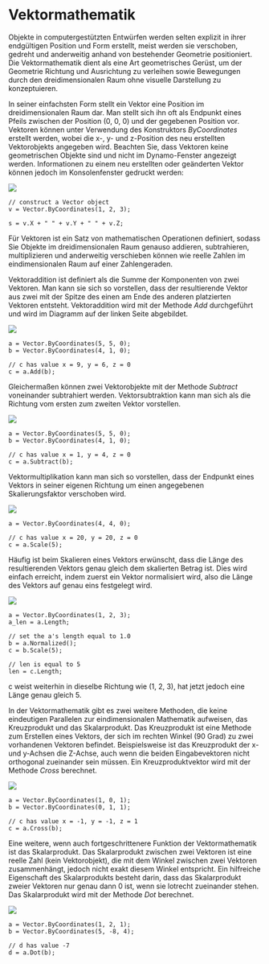 

# Vektormathematik

Objekte in computergestützten Entwürfen werden selten explizit in ihrer endgültigen Position und Form erstellt, meist werden sie verschoben, gedreht und anderweitig anhand von bestehender Geometrie positioniert. Die Vektormathematik dient als eine Art geometrisches Gerüst, um der Geometrie Richtung und Ausrichtung zu verleihen sowie Bewegungen durch den dreidimensionalen Raum ohne visuelle Darstellung zu konzeptuieren.

In seiner einfachsten Form stellt ein Vektor eine Position im dreidimensionalen Raum dar. Man stellt sich ihn oft als Endpunkt eines Pfeils zwischen der Position (0, 0, 0) und der gegebenen Position vor. Vektoren können unter Verwendung des Konstruktors *ByCoordinates* erstellt werden, wobei die x-, y- und z-Position des neu erstellten Vektorobjekts angegeben wird. Beachten Sie, dass Vektoren keine geometrischen Objekte sind und nicht im Dynamo-Fenster angezeigt werden. Informationen zu einem neu erstellten oder geänderten Vektor können jedoch im Konsolenfenster gedruckt werden:

![](images/12-3/VectorMath_01.png)

```
// construct a Vector object
v = Vector.ByCoordinates(1, 2, 3);

s = v.X + " " + v.Y + " " + v.Z;
```

Für Vektoren ist ein Satz von mathematischen Operationen definiert, sodass Sie Objekte im dreidimensionalen Raum genauso addieren, subtrahieren, multiplizieren und anderweitig verschieben können wie reelle Zahlen im eindimensionalen Raum auf einer Zahlengeraden.

Vektoraddition ist definiert als die Summe der Komponenten von zwei Vektoren. Man kann sie sich so vorstellen, dass der resultierende Vektor aus zwei mit der Spitze des einen am Ende des anderen platzierten Vektoren entsteht. Vektoraddition wird mit der Methode *Add* durchgeführt und wird im Diagramm auf der linken Seite abgebildet.

![](images/12-3/VectorMath_02.png)

```
a = Vector.ByCoordinates(5, 5, 0);
b = Vector.ByCoordinates(4, 1, 0);

// c has value x = 9, y = 6, z = 0
c = a.Add(b);
```

Gleichermaßen können zwei Vektorobjekte mit der Methode *Subtract* voneinander subtrahiert werden. Vektorsubtraktion kann man sich als die Richtung vom ersten zum zweiten Vektor vorstellen.

![](images/12-3/VectorMath_03.png)

```
a = Vector.ByCoordinates(5, 5, 0);
b = Vector.ByCoordinates(4, 1, 0);

// c has value x = 1, y = 4, z = 0
c = a.Subtract(b);
```

Vektormultiplikation kann man sich so vorstellen, dass der Endpunkt eines Vektors in seiner eigenen Richtung um einen angegebenen Skalierungsfaktor verschoben wird.

![](images/12-3/VectorMath_04.png)

```
a = Vector.ByCoordinates(4, 4, 0);

// c has value x = 20, y = 20, z = 0
c = a.Scale(5);
```

Häufig ist beim Skalieren eines Vektors erwünscht, dass die Länge des resultierenden Vektors genau gleich dem skalierten Betrag ist. Dies wird einfach erreicht, indem zuerst ein Vektor normalisiert wird, also die Länge des Vektors auf genau eins festgelegt wird.

![](images/12-3/VectorMath_05.png)

```
a = Vector.ByCoordinates(1, 2, 3);
a_len = a.Length;

// set the a's length equal to 1.0
b = a.Normalized();
c = b.Scale(5);

// len is equal to 5
len = c.Length;
```

c weist weiterhin in dieselbe Richtung wie (1, 2, 3), hat jetzt jedoch eine Länge genau gleich 5.

In der Vektormathematik gibt es zwei weitere Methoden, die keine eindeutigen Parallelen zur eindimensionalen Mathematik aufweisen, das Kreuzprodukt und das Skalarprodukt. Das Kreuzprodukt ist eine Methode zum Erstellen eines Vektors, der sich im rechten Winkel (90 Grad) zu zwei vorhandenen Vektoren befindet. Beispielsweise ist das Kreuzprodukt der x- und y-Achsen die Z-Achse, auch wenn die beiden Eingabevektoren nicht orthogonal zueinander sein müssen. Ein Kreuzproduktvektor wird mit der Methode *Cross* berechnet.

![](images/12-3/VectorMath_06.png)

```
a = Vector.ByCoordinates(1, 0, 1);
b = Vector.ByCoordinates(0, 1, 1);

// c has value x = -1, y = -1, z = 1
c = a.Cross(b);
```

Eine weitere, wenn auch fortgeschrittenere Funktion der Vektormathematik ist das Skalarprodukt. Das Skalarprodukt zwischen zwei Vektoren ist eine reelle Zahl (kein Vektorobjekt), die mit dem Winkel zwischen zwei Vektoren zusammenhängt, jedoch nicht exakt diesem Winkel entspricht. Ein hilfreiche Eigenschaft des Skalarprodukts besteht darin, dass das Skalarprodukt zweier Vektoren nur genau dann 0 ist, wenn sie lotrecht zueinander stehen. Das Skalarprodukt wird mit der Methode *Dot* berechnet.

![](images/12-3/VectorMath_07.png)

```
a = Vector.ByCoordinates(1, 2, 1);
b = Vector.ByCoordinates(5, -8, 4);

// d has value -7
d = a.Dot(b);
```

